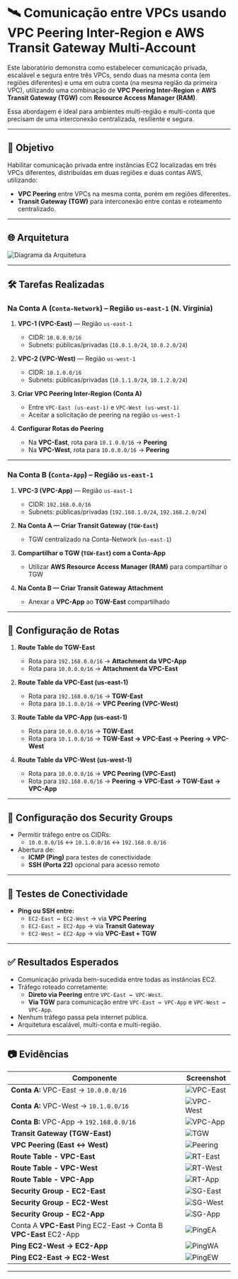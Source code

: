 # 🛰️ Comunicação entre VPCs usando VPC Peering Inter-Region e AWS Transit Gateway Multi-Account

Este laboratório demonstra como estabelecer comunicação privada, escalável e segura entre três VPCs, sendo duas na mesma conta (em regiões diferentes) e uma em outra conta (na mesma região da primeira VPC), utilizando uma combinação de **VPC Peering Inter-Region** e **AWS Transit Gateway (TGW)** com **Resource Access Manager (RAM)**.

Essa abordagem é ideal para ambientes multi-região e multi-conta que precisam de uma interconexão centralizada, resiliente e segura.

---

## 🎯 Objetivo

Habilitar comunicação privada entre instâncias EC2 localizadas em três VPCs diferentes, distribuídas em duas regiões e duas contas AWS, utilizando:  
- **VPC Peering** entre VPCs na mesma conta, porém em regiões diferentes.  
- **Transit Gateway (TGW)** para interconexão entre contas e roteamento centralizado.

---

## 🌐 Arquitetura

![Diagrama da Arquitetura](evidencias/diagrama-vpc-peering-tgw.png)

---

## 🛠️ Tarefas Realizadas

### Na Conta A (`Conta-Network`) – Região `us-east-1` (N. Virginia)

1. **VPC-1 (VPC-East)** — Região `us-east-1`
   - CIDR: `10.0.0.0/16`
   - Subnets: públicas/privadas (`10.0.1.0/24`, `10.0.2.0/24`)

2. **VPC-2 (VPC-West)** — Região `us-west-1`
   - CIDR: `10.1.0.0/16`
   - Subnets: públicas/privadas (`10.1.1.0/24`, `10.1.2.0/24`)

3. **Criar VPC Peering Inter-Region (Conta A)**
   - Entre `VPC-East (us-east-1)` e `VPC-West (us-west-1)`
   - Aceitar a solicitação de peering na região `us-west-1`

4. **Configurar Rotas do Peering**
   - Na **VPC-East**, rota para `10.1.0.0/16` → **Peering**
   - Na **VPC-West**, rota para `10.0.0.0/16` → **Peering**

---

### Na Conta B (`Conta-App`) – Região `us-east-1`

1. **VPC-3 (VPC-App)** — Região `us-east-1`
   - CIDR: `192.168.0.0/16`
   - Subnets: públicas/privadas (`192.168.1.0/24`, `192.168.2.0/24`)

2. **Na Conta A — Criar Transit Gateway (`TGW-East`)**
   - TGW centralizado na Conta-Network (`us-east-1`)

3. **Compartilhar o TGW (`TGW-East`) com a Conta-App**
   - Utilizar **AWS Resource Access Manager (RAM)** para compartilhar o TGW

4. **Na Conta B — Criar Transit Gateway Attachment**
   - Anexar a **VPC-App** ao **TGW-East** compartilhado

---

## 🔗 Configuração de Rotas

1. **Route Table do TGW-East**
   - Rota para `192.168.0.0/16` → **Attachment da VPC-App**
   - Rota para `10.0.0.0/16` → **Attachment da VPC-East**

2. **Route Table da VPC-East (us-east-1)**
   - Rota para `192.168.0.0/16` → **TGW-East**
   - Rota para `10.1.0.0/16` → **VPC Peering (VPC-West)**

3. **Route Table da VPC-App (us-east-1)**
   - Rota para `10.0.0.0/16` → **TGW-East**
   - Rota para `10.1.0.0/16` → **TGW-East → VPC-East → Peering → VPC-West**

4. **Route Table da VPC-West (us-west-1)**
   - Rota para `10.0.0.0/16` → **VPC Peering (VPC-East)**
   - Rota para `192.168.0.0/16` → **Peering → VPC-East → TGW-East → VPC-App**

---

## 🔐 Configuração dos Security Groups

- Permitir tráfego entre os CIDRs:
   - `10.0.0.0/16` ↔ `10.1.0.0/16` ↔ `192.168.0.0/16`
- Abertura de:
   - **ICMP (Ping)** para testes de conectividade
   - **SSH (Porta 22)** opcional para acesso remoto

---

## 🔧 Testes de Conectividade

- **Ping ou SSH entre:**
  - `EC2-East ↔ EC2-West` → via **VPC Peering**
  - `EC2-East ↔ EC2-App` → via **Transit Gateway**
  - `EC2-West ↔ EC2-App` → via **VPC-East + TGW**

---

## ✅ Resultados Esperados

- Comunicação privada bem-sucedida entre todas as instâncias EC2.
- Tráfego roteado corretamente:
   - **Direto via Peering** entre `VPC-East ↔ VPC-West`.
   - **Via TGW** para comunicação entre `VPC-East ↔ VPC-App` e `VPC-West ↔ VPC-App`.
- Nenhum tráfego passa pela internet pública.
- Arquitetura escalável, multi-conta e multi-região.

---

## 📷 Evidências

| Componente                              | Screenshot                                      |
|------------------------------------------|-------------------------------------------------|
| **Conta A:** VPC-East → `10.0.0.0/16`    | ![VPC-East](evidencias/vpc-east.png)            |
| **Conta A:** VPC-West → `10.1.0.0/16`    | ![VPC-West](evidencias/vpc-west.png)            |
| **Conta B:** VPC-App → `192.168.0.0/16`  | ![VPC-App](evidencias/vpc-app.png)              |
| **Transit Gateway (TGW-East)**           | ![TGW](evidencias/tgw-east.png)                 |
| **VPC Peering (East ↔ West)**            | ![Peering](evidencias/vpc-peering.png)          |
| **Route Table - VPC-East**               | ![RT-East](evidencias/rt-east.png)              |
| **Route Table - VPC-West**               | ![RT-West](evidencias/rt-west.png)              |
| **Route Table - VPC-App**                | ![RT-App](evidencias/rt-app.png)                |
| **Security Group - EC2-East**            | ![SG-East](evidencias/sg-east.png)              |
| **Security Group - EC2-West**            | ![SG-West](evidencias/sg-west.png)              |
| **Security Group - EC2-App**             | ![SG-App](evidencias/sg-app.png)                |
|  Conta A **VPC-East** Ping EC2-East → Conta B **VPC-East** EC2-App              | ![PingEA](evidencias/ping-east-app.png)         |
| **Ping EC2-West → EC2-App**              | ![PingWA](evidencias/ping-west-app.png)         |
| **Ping EC2-East → EC2-West**             | ![PingEW](evidencias/ping-east-west.png)        |



---
